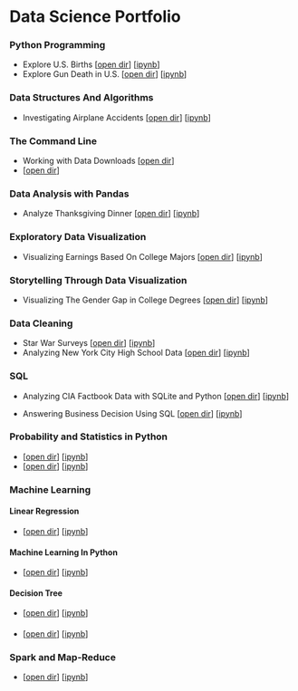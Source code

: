 # Data Science Portfolio

### Python Programming
- Explore U.S. Births [[open dir](https://github.com/llwang8/Data_Science_Portfolio/tree/master/PythonProgramming/Project_%20Explore%20U.S.%20Births)] [[ipynb](https://github.com/llwang8/Data_Science_Portfolio/blob/master/PythonProgramming/Project_%20Explore%20U.S.%20Births/.ipynb_checkpoints/Basics-checkpoint.ipynb)]
- Explore Gun Death in U.S. [[open dir](https://github.com/llwang8/Data_Science_Portfolio/tree/master/PythonProgramming/Project_%20Exploring%20Gun%20Deaths%20in%20the%20US)] [[ipynb](https://github.com/llwang8/Data_Science_Portfolio/blob/master/PythonProgramming/Project_%20Exploring%20Gun%20Deaths%20in%20the%20US/.ipynb_checkpoints/Basics-checkpoint.ipynb)]

### Data Structures And Algorithms
- Investigating Airplane Accidents [[open dir](https://github.com/llwang8/Data_Science_Portfolio/tree/master/DataStructuresAndAlgorithms/Guided%20Project_%20Investigating%20Airplane%20Accidents)] [[ipynb](https://github.com/llwang8/Data_Science_Portfolio/blob/master/DataStructuresAndAlgorithms/Guided%20Project_%20Investigating%20Airplane%20Accidents/.ipynb_checkpoints/Project_Investigating%20Airplane%20Accidents-checkpoint.ipynb)]

### The Command Line
- Working with Data Downloads [[open dir](https://github.com/llwang8/Data_Science_Portfolio/tree/master/CommandLine/Project_%20Working%20With%20Data%20Downloads)]
- [[open dir]()]

### Data Analysis with Pandas
- Analyze Thanksgiving Dinner [[open dir](https://github.com/llwang8/Data_Science_Portfolio/tree/master/DataAnalysisWithPandas/Project_%20Analyzing%20Thanksgiving%20Dinner)] [[ipynb](https://github.com/llwang8/Data_Science_Portfolio/blob/master/DataAnalysisWithPandas/Project_%20Analyzing%20Thanksgiving%20Dinner/.ipynb_checkpoints/Basics-checkpoint.ipynb)]

### Exploratory Data Visualization
- Visualizing Earnings Based On College Majors [[open dir](https://github.com/llwang8/Data_Science_Portfolio/tree/master/ExploratoryDataVisualization/Project_%20Visualizing%20Earnings%20Based%20On%20College%20Majors)] [[ipynb](https://github.com/llwang8/Data_Science_Portfolio/blob/master/ExploratoryDataVisualization/Project_%20Visualizing%20Earnings%20Based%20On%20College%20Majors/.ipynb_checkpoints/Basics-checkpoint.ipynb)]

### Storytelling Through Data Visualization
- Visualizing The Gender Gap in College Degrees [[open dir](https://github.com/llwang8/Data_Science_Portfolio/tree/master/StorytellingThroughDataVisualization/Project_%20Visualizing%20The%20Gender%20Gap%20In%20College%20Degrees)] [[ipynb](https://github.com/llwang8/Data_Science_Portfolio/blob/master/StorytellingThroughDataVisualization/Project_%20Visualizing%20The%20Gender%20Gap%20In%20College%20Degrees/.ipynb_checkpoints/Basics-checkpoint.ipynb)]

### Data Cleaning
- Star War Surveys [[open dir](https://github.com/llwang8/Data_Science_Portfolio/tree/master/DataCleaning/Guided%20Project_%20Star%20Wars%20Survey)] [[ipynb](https://github.com/llwang8/Data_Science_Portfolio/blob/master/DataCleaning/Guided%20Project_%20Star%20Wars%20Survey/.ipynb_checkpoints/Basics-checkpoint.ipynb)]
- Analyzing New York City High School Data [[open dir](https://github.com/llwang8/Data_Science_Portfolio/tree/master/DataCleaning/Project_%20Analyzing%20NYC%20High%20School%20Data)] [[ipynb](https://github.com/llwang8/Data_Science_Portfolio/blob/master/DataCleaning/Project_%20Analyzing%20NYC%20High%20School%20Data/.ipynb_checkpoints/Schools-checkpoint.ipynb)]

### SQL
- Analyzing CIA Factbook Data with SQLite and Python [[open dir](https://github.com/llwang8/Data_Science_Portfolio/tree/master/SQLdatabases/Project_%20Analyzing%20CIA%20Factbook%20Data%20Using%20SQLite%20and%20Python)] [[ipynb](https://github.com/llwang8/Data_Science_Portfolio/blob/master/SQLdatabases/Project_%20Analyzing%20CIA%20Factbook%20Data%20Using%20SQLite%20and%20Python/.ipynb_checkpoints/Basics-checkpoint.ipynb)]

- Answering Business Decision Using SQL [[open dir](https://github.com/llwang8/Data_Science_Portfolio/tree/master/SQLdatabases/Project_%20Answering%20Business%20Questions%20using%20SQL%20)] [[ipynb](https://github.com/llwang8/Data_Science_Portfolio/blob/master/SQLdatabases/Project_%20Answering%20Business%20Questions%20using%20SQL%20/.ipynb_checkpoints/Basics-checkpoint.ipynb)]


### Probability and Statistics in Python
- [[open dir]()] [[ipynb]()]
- [[open dir]()] [[ipynb]()]

### Machine Learning
#### Linear Regression
- [[open dir]()] [[ipynb]()]

#### Machine Learning In Python
- [[open dir]()] [[ipynb]()]

#### Decision Tree
- [[open dir]()] [[ipynb]()]

####
- [[open dir]()] [[ipynb]()]

### Spark and Map-Reduce
- [[open dir]()] [[ipynb]()]


